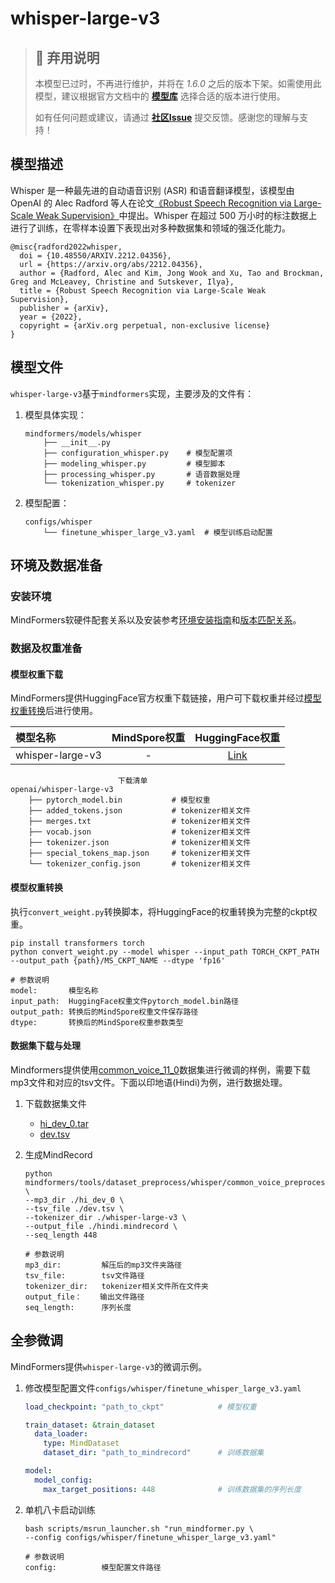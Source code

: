 # whisper-large-v3

> ## 🚨 弃用说明
>
> 本模型已过时，不再进行维护，并将在 *1.6.0* 之后的版本下架。如需使用此模型，建议根据官方文档中的 **[模型库](https://www.mindspore.cn/mindformers/docs/zh-CN/r1.5.0/start/models.html)** 选择合适的版本进行使用。
>
> 如有任何问题或建议，请通过 **[社区Issue](https://gitee.com/mindspore/mindformers/issues/new)** 提交反馈。感谢您的理解与支持！

## 模型描述

Whisper 是一种最先进的自动语音识别 (ASR) 和语音翻译模型，该模型由 OpenAI 的 Alec Radford 等人在论文[《Robust Speech Recognition via Large-Scale Weak Supervision》](https://huggingface.co/papers/2212.04356)中提出。Whisper 在超过 500 万小时的标注数据上进行了训练，在零样本设置下表现出对多种数据集和领域的强泛化能力。

```text
@misc{radford2022whisper,
  doi = {10.48550/ARXIV.2212.04356},
  url = {https://arxiv.org/abs/2212.04356},
  author = {Radford, Alec and Kim, Jong Wook and Xu, Tao and Brockman, Greg and McLeavey, Christine and Sutskever, Ilya},
  title = {Robust Speech Recognition via Large-Scale Weak Supervision},
  publisher = {arXiv},
  year = {2022},
  copyright = {arXiv.org perpetual, non-exclusive license}
}

```

## 模型文件

`whisper-large-v3`基于`mindformers`实现，主要涉及的文件有：

1. 模型具体实现：

   ```text
   mindformers/models/whisper
       ├── __init__.py
       ├── configuration_whisper.py    # 模型配置项
       ├── modeling_whisper.py         # 模型脚本
       ├── processing_whisper.py       # 语音数据处理
       └── tokenization_whisper.py     # tokenizer
   ```

2. 模型配置：

   ```text
   configs/whisper
       └── finetune_whisper_large_v3.yaml  # 模型训练启动配置
   ```

## 环境及数据准备

### 安装环境

MindFormers软硬件配套关系以及安装参考[环境安装指南](../../README.md#源码编译安装)和[版本匹配关系](../../README.md#版本匹配关系)。

### 数据及权重准备

#### 模型权重下载

MindFormers提供HuggingFace官方权重下载链接，用户可下载权重并经过[模型权重转换](#模型权重转换)后进行使用。

| 模型名称                   | MindSpore权重 |                              HuggingFace权重                               |
|:-----------------------|:-----------:|:------------------------------------------------------------------------:|
| whisper-large-v3 |      -      | [Link](https://huggingface.co/openai/whisper-large-v3) |

```text
                        下载清单
openai/whisper-large-v3
    ├── pytorch_model.bin           # 模型权重
    ├── added_tokens.json           # tokenizer相关文件
    ├── merges.txt                  # tokenizer相关文件
    ├── vocab.json                  # tokenizer相关文件
    ├── tokenizer.json              # tokenizer相关文件
    ├── special_tokens_map.json     # tokenizer相关文件
    └── tokenizer_config.json       # tokenizer相关文件
```

#### 模型权重转换

执行`convert_weight.py`转换脚本，将HuggingFace的权重转换为完整的ckpt权重。

```shell
pip install transformers torch
python convert_weight.py --model whisper --input_path TORCH_CKPT_PATH --output_path {path}/MS_CKPT_NAME --dtype 'fp16'

# 参数说明
model:       模型名称
input_path:  HuggingFace权重文件pytorch_model.bin路径
output_path: 转换后的MindSpore权重文件保存路径
dtype:       转换后的MindSpore权重参数类型
```

#### 数据集下载与处理

Mindformers提供使用[common_voice_11_0](https://huggingface.co/datasets/mozilla-foundation/common_voice_11_0)数据集进行微调的样例，需要下载mp3文件和对应的tsv文件。下面以印地语(Hindi)为例，进行数据处理。

1. 下载数据集文件
    * [hi_dev_0.tar](https://huggingface.co/datasets/mozilla-foundation/common_voice_11_0/tree/main/audio/hi/dev)
    * [dev.tsv](https://huggingface.co/datasets/mozilla-foundation/common_voice_11_0/tree/main/transcript/hi)

2. 生成MindRecord

    ```shell
    python mindformers/tools/dataset_preprocess/whisper/common_voice_preprocess.py \
    --mp3_dir ./hi_dev_0 \
    --tsv_file ./dev.tsv \
    --tokenizer_dir ./whisper-large-v3 \
    --output_file ./hindi.mindrecord \
    --seq_length 448

    # 参数说明
    mp3_dir:         解压后的mp3文件夹路径
    tsv_file:        tsv文件路径
    tokenizer_dir:   tokenizer相关文件所在文件夹
    output_file：    输出文件路径
    seq_length:      序列长度
    ```

## 全参微调

MindFormers提供`whisper-large-v3`的微调示例。

1. 修改模型配置文件`configs/whisper/finetune_whisper_large_v3.yaml`

    ```yaml
    load_checkpoint: "path_to_ckpt"            # 模型权重

    train_dataset: &train_dataset
      data_loader:
        type: MindDataset
        dataset_dir: "path_to_mindrecord"      # 训练数据集

    model:
      model_config:
        max_target_positions: 448              # 训练数据集的序列长度
    ```

2. 单机八卡启动训练

   ```shell
   bash scripts/msrun_launcher.sh "run_mindformer.py \
   --config configs/whisper/finetune_whisper_large_v3.yaml"

   # 参数说明
   config:          模型配置文件路径
   ```
